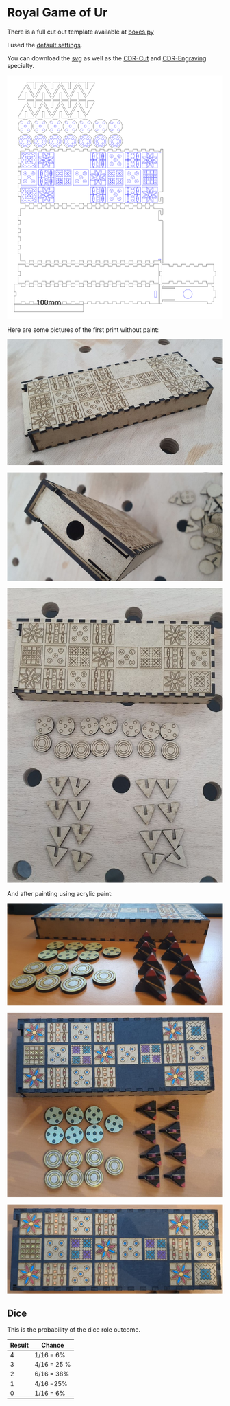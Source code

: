 # Royal Game of Ur

There is a full cut out template available at [boxes.py](https://festi.info/boxes.py/RoyalGame?language=en)

I used the [default settings](https://festi.info/boxes.py/RoyalGame?FingerJoint_angle=90.0&FingerJoint_style=rectangular&FingerJoint_surroundingspaces=2.0&FingerJoint_edge_width=1.0&FingerJoint_finger=2.0&FingerJoint_play=0.0&FingerJoint_space=2.0&FingerJoint_width=1.0&x=200&thickness=3.0&format=svg&tabs=0.0&debug=0&labels=0&labels=1&reference=100&burn=0.1&render=0).

You can download the [svg](_royal-game.svg) as well as the [CDR-Cut](_royal-game-cut.cdr) and [CDR-Engraving](_royal-game-raster.cdr) specialty.

![royal-game](_royal-game.svg)

Here are some pictures of the first print without paint:

![royal-game-result](_royal-game-result1.jpg)

![royal-game-result](_royal-game-result2.jpg)

![royal-game-result](_royal-game-result3.jpg)

And after painting using acrylic paint:

![royal-game-painted](_royal-game-painted1.jpg)

![royal-game-painted](_royal-game-painted2.jpg)

![royal-game-painted](_royal-game-painted3.jpg)

## Dice

This is the probability of the dice role outcome.

| Result | Chance      |
|--------|-------------|
| 4      | 1/16 = 6%   |
| 3      | 4/16 = 25 % |
| 2      | 6/16 = 38%  |
| 1      | 4/16 =25%   |
| 0      | 1/16 = 6%   |
